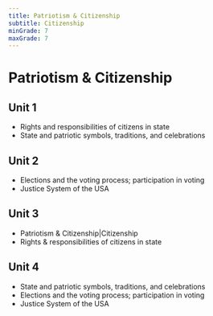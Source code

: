 ```yaml
---
title: Patriotism & Citizenship
subtitle: Citizenship
minGrade: 7
maxGrade: 7
---
```

# Patriotism & Citizenship


## Unit 1
* Rights and responsibilities of citizens in state
* State and patriotic symbols, traditions, and celebrations

## Unit 2
* Elections and the voting process; participation in voting
* Justice System of the USA

## Unit 3
* Patriotism & Citizenship|Citizenship
* Rights & responsibilities of citizens in state

## Unit 4
* State and patriotic symbols, traditions, and celebrations
* Elections and the voting process; participation in voting
* Justice System of the USA